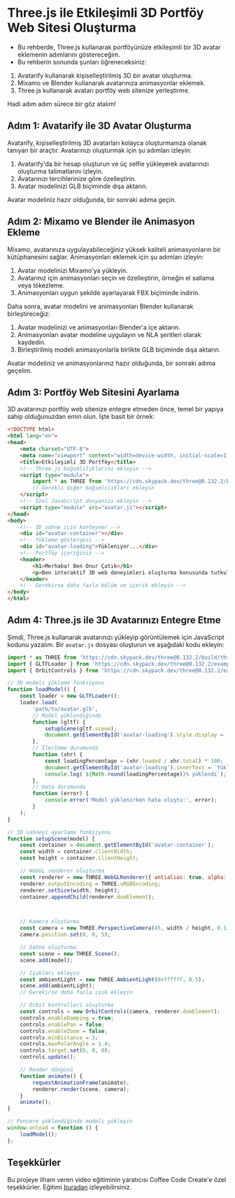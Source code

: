 # Three.js ile Etkileşimli 3D Portföy Web Sitesi Oluşturma

- Bu rehberde, Three.js kullanarak portföyünüze etkileşimli bir 3D avatar eklemenin adımlarını göstereceğim.
- Bu rehberin sonunda şunları öğreneceksiniz:

1. Avatarify kullanarak kişiselleştirilmiş 3D bir avatar oluşturma.
2. Mixamo ve Blender kullanarak avatarınıza animasyonlar eklemek.
3. Three.js kullanarak avatarı portföy web sitenize yerleştirme.

Hadi adım adım sürece bir göz atalım!

## Adım 1: Avatarify ile 3D Avatar Oluşturma

Avatarify, kişiselleştirilmiş 3D avatarları kolayca oluşturmanıza olanak tanıyan bir araçtır. Avatarınızı oluşturmak için şu adımları izleyin:

1. Avatarify'da bir hesap oluşturun ve üç selfie yükleyerek avatarınızı oluşturma talimatlarını izleyin.
2. Avatarınızı tercihlerinize göre özelleştirin.
3. Avatar modelinizi GLB biçiminde dışa aktarın.

Avatar modeliniz hazır olduğunda, bir sonraki adıma geçin.

## Adım 2: Mixamo ve Blender ile Animasyon Ekleme

Mixamo, avatarınıza uygulayabileceğiniz yüksek kaliteli animasyonların bir kütüphanesini sağlar. Animasyonları eklemek için şu adımları izleyin:

1. Avatar modelinizi Mixamo'ya yükleyin.
2. Avatarınız için animasyonları seçin ve özelleştirin, örneğin el sallama veya tökezleme.
3. Animasyonları uygun şekilde ayarlayarak FBX biçiminde indirin.

Daha sonra, avatar modelini ve animasyonları Blender kullanarak birleştireceğiz:

1. Avatar modelinizi ve animasyonları Blender'a içe aktarın.
2. Animasyonları avatar modeline uygulayın ve NLA şeritleri olarak kaydedin.
3. Birleştirilmiş modeli animasyonlarla birlikte GLB biçiminde dışa aktarın.

Avatar modeliniz ve animasyonlarınız hazır olduğunda, bir sonraki adıma geçelim.

## Adım 3: Portföy Web Sitesini Ayarlama

3D avatarınızı portföy web sitenize entegre etmeden önce, temel bir yapıya sahip olduğunuzdan emin olun. İşte basit bir örnek:

```html
<!DOCTYPE html>
<html lang="en">
<head>
    <meta charset="UTF-8">
    <meta name="viewport" content="width=device-width, initial-scale=1.0">
    <title>Etkileşimli 3D Portföy</title>
    <!-- Three.js bağımlılıklarını ekleyin -->
    <script type="module">
        import * as THREE from 'https://cdn.skypack.dev/three@0.132.2/build/three.module.js';
        // Gerekli diğer bağımlılıkları ekleyin
    </script>
    <!-- Özel JavaScript dosyanızı ekleyin -->
    <script type="module" src="avatar.js"></script>
</head>
<body>
    <!-- 3D sahne için konteyner -->
    <div id="avatar-container"></div>
    <!-- Yükleme göstergesi -->
    <div id="avatar-loading">Yükleniyor...</div>
    <!-- Portföy içeriğiniz -->
    <header>
        <h1>Merhaba! Ben Onur Çatık</h1>
        <p>Ben interaktif 3D web deneyimleri oluşturma konusunda tutkulu bir web geliştiriciyim.</p>
    </header>
    <!-- Gerekirse daha fazla bölüm ve içerik ekleyin -->
</body>
</html>
```

## Adım 4: Three.js ile 3D Avatarınızı Entegre Etme

Şimdi, Three.js kullanarak avatarınızı yükleyip görüntülemek için JavaScript kodunu yazalım. Bir `avatar.js` dosyası oluşturun ve aşağıdaki kodu ekleyin:

```javascript
import * as THREE from 'https://cdn.skypack.dev/three@0.132.2/build/three.module.js';
import { GLTFLoader } from 'https://cdn.skypack.dev/three@0.132.2/examples/jsm/loaders/GLTFLoader.js';
import { OrbitControls } from 'https://cdn.skypack.dev/three@0.132.2/examples/jsm/controls/OrbitControls.js';

// 3D modeli yükleme fonksiyonu
function loadModel() {
    const loader = new GLTFLoader();
    loader.load(
        'path/to/avatar.glb',
        // Model yüklendiğinde
        function (gltf) {
            setupScene(gltf.scene);
            document.getElementById('avatar-loading').style.display = 'none';
        },
        // İlerleme durumunda
        function (xhr) {
            const loadingPercentage = (xhr.loaded / xhr.total) * 100;
            document.getElementById('avatar-loading').innerText = `Yükleniyor... ${Math.round(loadingPercentage)}%`;
            console.log(`${Math.round(loadingPercentage)}% yüklendi`);
        },
        // Hata durumunda
        function (error) {
            console.error('Model yüklenirken hata oluştu:', error);
        }
    );
}

// 3D sahneyi ayarlama fonksiyonu
function setupScene(model) {
    const container = document.getElementById('avatar-container');
    const width = container.clientWidth;
    const height = container.clientHeight;

    // WebGL renderer oluşturma
    const renderer = new THREE.WebGLRenderer({ antialias: true, alpha: true });
    renderer.outputEncoding = THREE.sRGBEncoding;
    renderer.setSize(width, height);
    container.appendChild(renderer.domElement);



    // Kamera oluşturma
    const camera = new THREE.PerspectiveCamera(45, width / height, 0.1, 1000);
    camera.position.set(0, 0, 5);

    // Sahne oluşturma
    const scene = new THREE.Scene();
    scene.add(model);

    // Işıkları ekleyin
    const ambientLight = new THREE.AmbientLight(0xffffff, 0.5);
    scene.add(ambientLight);
    // Gerekirse daha fazla ışık ekleyin

    // Orbit kontrolleri oluşturma
    const controls = new OrbitControls(camera, renderer.domElement);
    controls.enableDamping = true;
    controls.enablePan = false;
    controls.enableZoom = false;
    controls.minDistance = 3;
    controls.maxPolarAngle = 1.4;
    controls.target.set(0, 0, 0);
    controls.update();

    // Render döngüsü
    function animate() {
        requestAnimationFrame(animate);
        renderer.render(scene, camera);
    }
    animate();
}

// Pencere yüklendiğinde modeli yükleyin
window.onload = function () {
    loadModel();
};
```
## Teşekkürler

Bu projeye ilham veren video eğitiminin yaratıcısı Coffee Code Create'e özel teşekkürler. Eğitimi [buradan](https://www.youtube.com/watch?v=p4Fk2uUnIHc) izleyebilirsiniz.
